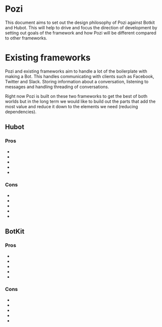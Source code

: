 Pozi
====

This document aims to set out the design philosophy of Pozi against Botkit and
Hubot. This will help to drive and focus the direction of development by setting
out goals of the framework and how Pozi will be different compared to other frameworks.

Existing frameworks
===================

Pozi and existing frameworks aim to handle a lot of the boilerplate with making a Bot.
This handles communicating with clients such as Facebook, Twitter and Slack. Storing
information about a conversation, listening to messages and handling threading of
conversations.

Right now Pozi is built on these two frameworks to get the best of both worlds but
in the long term we would like to build out the parts that add the most value and reduce
it down to the elements we need (reducing dependencies).

## Hubot

### Pros

-
-
-
-
-

### Cons

-
-
-
-
-

## BotKit

### Pros

-
-
-
-
-

### Cons

-
-
-
-
-
